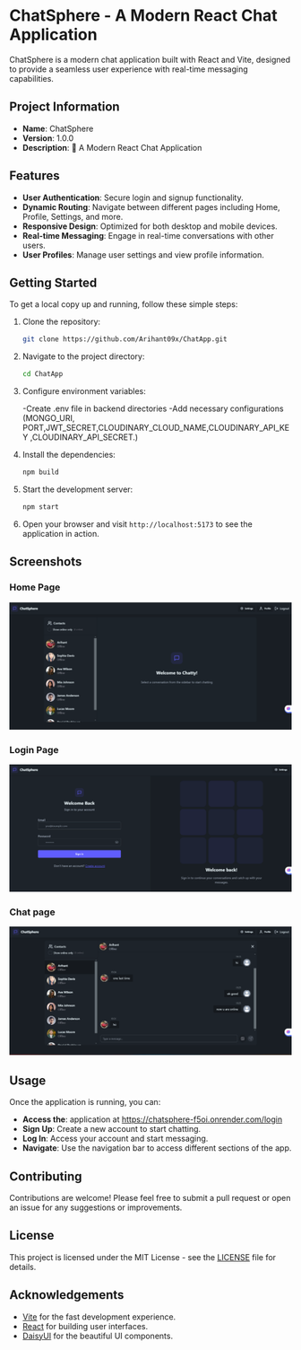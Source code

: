 # ChatSphere - A Modern React Chat Application

ChatSphere is a modern chat application built with React and Vite, designed to provide a seamless user experience with real-time messaging capabilities.

## Project Information

- **Name**: ChatSphere
- **Version**: 1.0.0
- **Description**: 🚀 A Modern React Chat Application

## Features

- **User Authentication**: Secure login and signup functionality.
- **Dynamic Routing**: Navigate between different pages including Home, Profile, Settings, and more.
- **Responsive Design**: Optimized for both desktop and mobile devices.
- **Real-time Messaging**: Engage in real-time conversations with other users.
- **User Profiles**: Manage user settings and view profile information.

## Getting Started

To get a local copy up and running, follow these simple steps:

1. Clone the repository:

   ```bash
   git clone https://github.com/Arihant09x/ChatApp.git
   ```

2. Navigate to the project directory:

   ```bash
   cd ChatApp
   ```
3. Configure environment variables:

      -Create .env file in backend directories
      -Add necessary configurations (MONGO_URI, PORT,JWT_SECRET,CLOUDINARY_CLOUD_NAME,CLOUDINARY_API_KEY ,CLOUDINARY_API_SECRET.)
4. Install the dependencies:

   ```bash
   npm build
   ```

5. Start the development server:

   ```bash
   npm start
   ```

6. Open your browser and visit `http://localhost:5173` to see the application in action.

## Screenshots

### Home Page

![Home Page](home.png)

### Login Page

![Login Page](login.png)

### Chat page

![Chat page](chats.png)

## Usage

Once the application is running, you can:
- **Access the**: application at https://chatsphere-f5oi.onrender.com/login
- **Sign Up**: Create a new account to start chatting.
- **Log In**: Access your account and start messaging.
- **Navigate**: Use the navigation bar to access different sections of the app.

## Contributing

Contributions are welcome! Please feel free to submit a pull request or open an issue for any suggestions or improvements.

## License

This project is licensed under the MIT License - see the [LICENSE](LICENSE) file for details.

## Acknowledgements

- [Vite](https://vitejs.dev/) for the fast development experience.
- [React](https://reactjs.org/) for building user interfaces.
- [DaisyUI](https://daisyui.com/) for the beautiful UI components.
